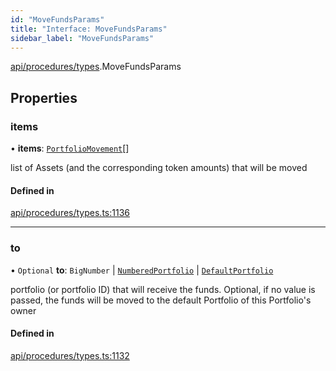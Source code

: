 ```yaml
---
id: "MoveFundsParams"
title: "Interface: MoveFundsParams"
sidebar_label: "MoveFundsParams"
---
```


[api/procedures/types](../../../../../modules/API/Procedures/Types/Types.md).MoveFundsParams

## Properties

### items

• **items**: [`PortfolioMovement`](../../../../../modules/Types/Types.md#portfoliomovement)[]

list of Assets (and the corresponding token amounts) that will be moved

#### Defined in

[api/procedures/types.ts:1136](https://github.com/PolymeshAssociation/polymesh-sdk/blob/968f8d70c/src/api/procedures/types.ts#L1136)

___

### to

• `Optional` **to**: `BigNumber` \| [`NumberedPortfolio`](../../../../../classes/API/Entities/NumberedPortfolio/NumberedPortfolio.md) \| [`DefaultPortfolio`](../../../../../classes/API/Entities/DefaultPortfolio/DefaultPortfolio.md)

portfolio (or portfolio ID) that will receive the funds. Optional, if no value is passed, the funds will be moved to the default Portfolio of this Portfolio's owner

#### Defined in

[api/procedures/types.ts:1132](https://github.com/PolymeshAssociation/polymesh-sdk/blob/968f8d70c/src/api/procedures/types.ts#L1132)
